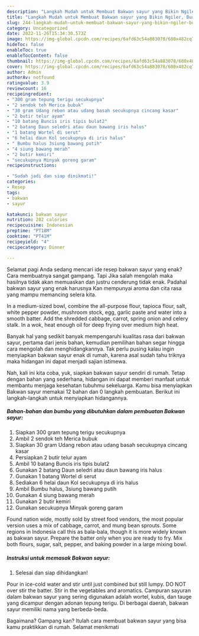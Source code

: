 ```yaml
---
description: "Langkah Mudah untuk Membuat Bakwan sayur yang Bikin Ngiler, Buat Buka Puasa}"
title: "Langkah Mudah untuk Membuat Bakwan sayur yang Bikin Ngiler, Buat Buka Puasa}"
slug: 244-langkah-mudah-untuk-membuat-bakwan-sayur-yang-bikin-ngiler-buat-buka-puasa
category: Uncategorized
date: 2022-11-26T15:34:30.573Z
image: https://img-global.cpcdn.com/recipes/6afd63c54a883078/680x482cq70/bakwan-sayur-foto-resep-utama.jpg
hideToc: false
enableToc: true
enableTocContent: false
thumbnail: https://img-global.cpcdn.com/recipes/6afd63c54a883078/680x482cq70/bakwan-sayur-foto-resep-utama.jpg
cover: https://img-global.cpcdn.com/recipes/6afd63c54a883078/680x482cq70/bakwan-sayur-foto-resep-utama.jpg
author: Admin
authorAv: notfound
ratingvalue: 3.9
reviewcount: 16
recipeingredient:
- "300 gram tepung terigu secukupnya"
- "2 sendok teh Merica bubuk"
- "30 gram Udang rebon atau udang basah secukupnya cincang kasar"
- "2 butir telur ayam"
- "10 batang Buncis iris tipis bulat2"
- "2 batang Daun seledri atau daun bawang iris halus"
- "1 batang Wortel di serut"
- "6 helai daun Kol secukupnya di iris halus"
- " Bumbu halus 3siung bawang putih"
- "4 siung bawang merah"
- "2 butir kemiri"
- "secukupnya Minyak goreng garam"
recipeinstructions:

- "Sudah jadi dan siap dinikmati!"
categories:
- Resep
tags:
- bakwan
- sayur

katakunci: bakwan sayur 
nutrition: 282 calories
recipecuisine: Indonesian
preptime: "PT18M"
cooktime: "PT41M"
recipeyield: "4"
recipecategory: Dinner

---
```



Selamat pagi Anda sedang mencari ide resep bakwan sayur yang enak? Cara membuatnya sangat gampang. Tapi Jika salah mengolah maka hasilnya tidak akan memuaskan dan justru cenderung tidak enak. Padahal bakwan sayur yang enak harusnya Kan mempunyai aroma dan cita rasa yang mampu memancing selera kita.


In a medium-sized bowl, combine the all-purpose flour, tapioca flour, salt, white pepper powder, mushroom stock, egg, garlic paste and water into a smooth batter. Add the shredded cabbage, carrot, spring onion and celery stalk. In a wok, heat enough oil for deep frying over medium high heat.

Banyak hal yang sedikit banyak mempengaruhi kualitas rasa dari bakwan sayur, pertama dari jenis bahan, kemudian pemilihan bahan segar hingga cara mengolah dan menghidangkannya. Tak perlu pusing kalau ingin menyiapkan bakwan sayur enak di rumah, karena asal sudah tahu triknya maka hidangan ini dapat menjadi sajian istimewa.


Nah, kali ini kita coba, yuk, siapkan bakwan sayur sendiri di rumah. Tetap dengan bahan yang sederhana, hidangan ini dapat memberi manfaat untuk membantu menjaga kesehatan tubuhmu sekeluarga. Kamu bisa menyiapkan Bakwan sayur memakai 12 bahan dan 0 langkah pembuatan. Berikut ini langkah-langkah untuk menyiapkan hidangannya.

<!--inarticleads1-->

##### Bahan-bahan dan bumbu yang dibutuhkan dalam pembuatan Bakwan sayur:

1. Siapkan 300 gram tepung terigu secukupnya
1. Ambil 2 sendok teh Merica bubuk
1. Siapkan 30 gram Udang rebon atau udang basah secukupnya cincang kasar
1. Persiapkan 2 butir telur ayam
1. Ambil 10 batang Buncis iris tipis bulat2
1. Gunakan 2 batang Daun seledri atau daun bawang iris halus
1. Gunakan 1 batang Wortel di serut
1. Sediakan 6 helai daun Kol secukupnya di iris halus
1. Ambil  Bumbu halus, 3siung bawang putih
1. Gunakan 4 siung bawang merah
1. Gunakan 2 butir kemiri
1. Gunakan secukupnya Minyak goreng garam


Found nation wide, mostly sold by street food vendors, the most popular version uses a mix of cabbage, carrot, and mung bean sprouts. Some regions in Indonesia call this as bala-bala, though it is more widely known as bakwan sayur. Prepare the batter only when you are ready to fry. Mix both flours, sugar, salt, pepper, and baking powder in a large mixing bowl. 

<!--inarticleads2-->

##### Instruksi untuk memasak Bakwan sayur:


1. Selesai dan siap dihidangkan!

Pour in ice-cold water and stir until just combined but still lumpy. DO NOT over stir the batter. Stir in the vegetables and aromatics. Campuran sayuran dalam bakwan sayur yang sering digunakan adalah wortel, kubis, dan tauge yang dicampur dengan adonan tepung terigu. Di berbagai daerah, bakwan sayur memiliki nama yang berbeda-beda. 

Bagaimana? Gampang kan? Itulah cara membuat bakwan sayur yang bisa kamu praktikkan di rumah. Selamat menikmati

